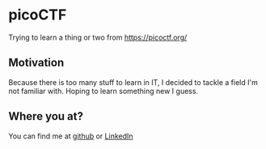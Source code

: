 # picoCTF
Trying to learn a thing or two from https://picoctf.org/

## Motivation
Because there is too many stuff to learn in IT, I decided to tackle a field I'm not familiar with.
Hoping to learn something new I guess.

## Where you at?
You can find me at [github](https://github.com/satooru) or [LinkedIn](https://www.linkedin.com/in/marcelo-satoru-aoki-47a488160/)
